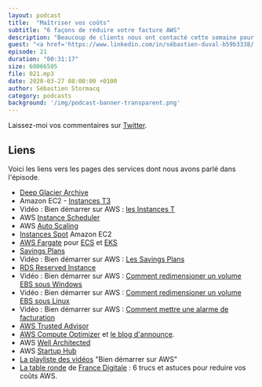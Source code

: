```yaml
---
layout: podcast
title:  "Maîtriser vos coûts"
subtitle: "6 façons de réduire votre facture AWS"
description: "Beaucoup de clients nous ont contacté cette semaine pour nous demander comment contrôler leurs coûts en période de variations brutales d'activités, soit à la hausse, soit à la baisse.  Découvrez 6 trucs et astuces activable en quelques minutes ou heures pour faire des économies sur votre prochaine facture AWS."
guest: "<a href='https://www.linkedin.com/in/sébastien-duval-b59b3338/'>Sébastien Duval</a>, Solution Architect, AWS France."
episode: 21
duration: "00:31:17"
size: 60066505
file: 021.mp3  
date: 2020-03-27 08:00:00 +0100
author: Sébastien Stormacq
category: podcasts
background: '/img/podcast-banner-transparent.png'
---
```


Laissez-moi vos commentaires sur [Twitter](https://twitter.com/sebsto).

## Liens

Voici les liens vers les pages des services dont nous avons parlé dans l'épisode.

- [Deep Glacier Archive](https://aws.amazon.com/blogs/aws/new-amazon-s3-storage-class-glacier-deep-archive/)
- Amazon EC2 - [Instances T3](https://aws.amazon.com/blogs/aws/new-t3-instances-burstable-cost-effective-performance/)
- Vidéo : Bien démarrer sur AWS : [les Instances T](https://www.youtube.com/watch?v=FYkjT20Cric)
- AWS [Instance Scheduler](https://aws.amazon.com/fr/solutions/instance-scheduler/)
- AWS [Auto Scaling](https://aws.amazon.com/fr/autoscaling/)
- [Instances Spot](https://aws.amazon.com/fr/ec2/spot/) Amazon EC2
- [AWS Fargate](https://aws.amazon.com/fr/fargate/) pour [ECS](https://aws.amazon.com/fr/ecs/) et [EKS](https://aws.amazon.com/fr/eks/)
- [Savings Plans](https://aws.amazon.com/fr/savingsplans/)
- Vidéo : Bien démarrer sur AWS : [Les Savings Plans](https://www.youtube.com/watch?v=MmZCFxoxdbc)
- [RDS Reserved Instance](https://aws.amazon.com/rds/reserved-instances/)
- Vidéo : Bien démarrer sur AWS : [Comment redimensioner un volume EBS sous Windows](https://www.youtube.com/watch?v=nMDiEka4Jgg)
- Vidéo : Bien démarrer sur AWS : [Comment redimensioner un volume EBS sous Linux](https://www.youtube.com/watch?v=Dg-_8J48_Jc)
- Vidéo : Bien démarrer sur AWS : [Comment mettre une alarme de facturation](https://www.youtube.com/watch?v=qbxUI3TxFA4)
- [AWS Trusted Advisor](https://aws.amazon.com/fr/premiumsupport/technology/trusted-advisor/)
- [AWS Compute Optimizer](https://aws.amazon.com/fr/compute-optimizer/) et [le blog d'announce](https://aws.amazon.com/blogs/aws/aws-compute-optimizer-your-customized-resource-optimization-service/).
- AWS [Well Architected](https://aws.amazon.com/fr/architecture/well-architected/)
- AWS [Startup Hub](https://aws-startuphub.com/)
- [La playliste des vidéos](https://www.youtube.com/playlist?list=PLL_L4MF1Z7JW_-LW4ikJsgF2EIfpOp-IU) "Bien démarrer sur AWS"
- [La table ronde](https://www.youtube.com/watch?v=ZpThibo4Djs) de [France Digitale](https://www.francedigitale.org/) : 6 trucs et astuces pour reduire vos coûts AWS.
